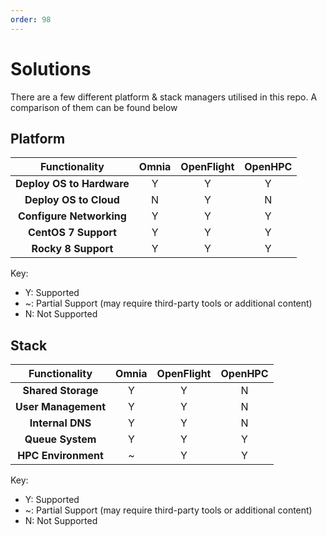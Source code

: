 ```yaml
---
order: 98
---
```

# Solutions

There are a few different platform & stack managers utilised in this repo. A comparison of them can be found below

## Platform

|       Functionality       | Omnia | OpenFlight | OpenHPC |
| :-----------------------: | :---: | :--------: | :-----: |
| **Deploy OS to Hardware** |   Y   |     Y      |    Y    |
| **Deploy OS to Cloud**    |   N   |     Y      |    N    |
| **Configure Networking**  |   Y   |     Y      |    Y    |
| **CentOS 7 Support**      |   Y   |     Y      |    Y    |
| **Rocky 8 Support**       |   Y   |     Y      |    Y    |

Key:
- Y: Supported
- ~: Partial Support (may require third-party tools or additional content)
- N: Not Supported

## Stack

|    Functionality    | Omnia | OpenFlight | OpenHPC |
| :-----------------: | :---: | :--------: | :-----: |
| **Shared Storage**  |   Y   |     Y      |    N    |
| **User Management** |   Y   |     Y      |    N    |
| **Internal DNS**    |   Y   |     Y      |    N    |
| **Queue System**    |   Y   |     Y      |    Y    |
| **HPC Environment** |   ~   |     Y      |    Y    |

Key:
- Y: Supported
- ~: Partial Support (may require third-party tools or additional content)
- N: Not Supported

